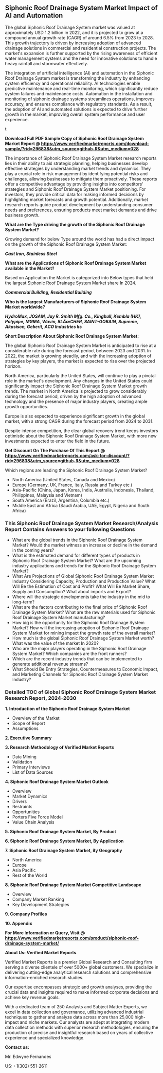 <h2>Siphonic Roof Drainage System Market Impact of AI and Automation</h2><p>The global Siphonic Roof Drainage System market was valued at approximately USD 1.2 billion in 2022, and it is projected to grow at a compound annual growth rate (CAGR) of around 6.5% from 2023 to 2028. This growth trajectory is driven by increasing adoption of advanced drainage solutions in commercial and residential construction projects. The market's expansion is further supported by the rising awareness of efficient water management systems and the need for innovative solutions to handle heavy rainfall and stormwater effectively.</p><p>The integration of artificial intelligence (AI) and automation in the Siphonic Roof Drainage System market is transforming the industry by enhancing system efficiency and operational reliability. AI technologies enable predictive maintenance and real-time monitoring, which significantly reduce system failures and maintenance costs. Automation in the installation and monitoring of siphonic drainage systems streamlines operations, improves accuracy, and ensures compliance with regulatory standards. As a result, the adoption of AI and automated solutions is expected to drive further growth in the market, improving overall system performance and user experience.</p>t</p><p id="" class=""><strong>Download Full PDF Sample Copy of Siphonic Roof Drainage System Market Report @ <a href="https://www.verifiedmarketreports.com/download-sample/?rid=296838&utm_source=github-R&utm_medium=028" target="_blank">https://www.verifiedmarketreports.com/download-sample/?rid=296838&utm_source=github-R&utm_medium=028</a></strong></p><p>The importance of&nbsp;Siphonic Roof Drainage System Market research reports lies in their ability to aid strategic planning, helping businesses develop effective strategies by understanding market trends and dynamics. They play a crucial role in risk management by identifying potential risks and challenges, allowing businesses to mitigate them proactively. These reports offer a competitive advantage by providing insights into competitors' strategies and Siphonic Roof Drainage System Market positioning. For investors, they provide critical data for making informed decisions by highlighting market forecasts and growth potential. Additionally, market research reports guide product development by understanding consumer needs and preferences, ensuring products meet market demands and drive business growth.</p><p><strong>What are the&nbsp;Type driving the growth of the Siphonic Roof Drainage System Market?</strong></p><p id="" class="">Growing demand for below Type around the world has had a direct impact on the growth of the Siphonic Roof Drainage System Market:</p><em><strong>Cast Iron, Stainless Steel</strong></em></p><strong>What are the&nbsp;Applications&nbsp;of Siphonic Roof Drainage System Market available in the Market?</strong></p><p id="" class="">Based on Application the Market is categorized into Below types that held the largest Siphonic Roof Drainage System Market share In 2024.</p><em><strong>Commercial Building, Residential Building</strong></em></p><strong>Who is the largest Manufacturers of Siphonic Roof Drainage System Market worldwide?</strong></p><p><em><strong>HydroMax, JOSAM, Jay R. Smith Mfg. Co., Kingbull, Kembla (HK), Polypipe, MGMA, Wavin, BLÃœCHER, SAINT-GOBAIN, Supreme, Akasison, Geberit, ACO Industries ks</strong></em></p><p id="" class=""><strong>Short Description About Siphonic Roof Drainage System Market:</strong></p><p>The global Siphonic Roof Drainage System Market is anticipated to rise at a considerable rate during the forecast period, between 2023 and 2031. In 2022, the market is growing steadily, and with the increasing adoption of strategies by key players, the market is expected to rise over the projected horizon.</p><p>North America, particularly the United States, will continue to play a pivotal role in the market's development. Any changes in the United States could significantly impact the Siphonic Roof Drainage System Market growth trends. The market in North America is projected to grow considerably during the forecast period, driven by the high adoption of advanced technology and the presence of major industry players, creating ample growth opportunities.</p><p>Europe is also expected to experience significant growth in the global market, with a strong CAGR during the forecast period from 2024 to 2031.</p><p>Despite intense competition, the clear global recovery trend keeps investors optimistic about the Siphonic Roof Drainage System Market, with more new investments expected to enter the field in the future.</p><p id="" class=""><strong>Get Discount On The Purchase Of This Report @ <a href="https://www.verifiedmarketreports.com/ask-for-discount/?rid=296838&utm_source=github-R&utm_medium=028" target="_blank">https://www.verifiedmarketreports.com/ask-for-discount/?rid=296838&utm_source=github-R&utm_medium=028</a></strong></p>Which regions are leading the Siphonic Roof Drainage System Market?</p><ul><li>North America (United States, Canada and Mexico)</li><li>Europe (Germany, UK, France, Italy, Russia and Turkey etc.)</li><li>Asia-Pacific (China, Japan, Korea, India, Australia, Indonesia, Thailand, Philippines, Malaysia and Vietnam)</li><li>South America (Brazil, Argentina, Columbia etc.)</li><li>Middle East and Africa (Saudi Arabia, UAE, Egypt, Nigeria and South Africa)</li></ul><h3 id="" class="">This Siphonic Roof Drainage System Market Research/Analysis Report Contains Answers to your following Questions</h3><ul><li>What are the global trends in the Siphonic Roof Drainage System Market? Would the market witness an increase or decline in the demand in the coming years?</li><li>What is the estimated demand for different types of products in Siphonic Roof Drainage System Market? What are the upcoming industry applications and trends for the Siphonic Roof Drainage System Market?</li><li>What Are Projections of Global Siphonic Roof Drainage System Market Industry Considering Capacity, Production and Production Value? What Will Be the Estimation of Cost and Profit? What Will Be Market Share, Supply and Consumption? What about imports and Export?</li><li>Where will the strategic developments take the industry in the mid to long-term?</li><li>What are the factors contributing to the final price of Siphonic Roof Drainage System Market? What are the raw materials used for Siphonic Roof Drainage System Market manufacturing?</li><li>How big is the opportunity for the Siphonic Roof Drainage System Market? How will the increasing adoption of Siphonic Roof Drainage System Market for mining impact the growth rate of the overall market?</li><li>How much is the global Siphonic Roof Drainage System Market worth? What was the value of the market In 2020?</li><li>Who are the major players operating in the Siphonic Roof Drainage System Market? Which companies are the front runners?</li><li>Which are the recent industry trends that can be implemented to generate additional revenue streams?</li><li>What Should Be Entry Strategies, Countermeasures to Economic Impact, and Marketing Channels for Siphonic Roof Drainage System Market Industry?</li></ul><h3 id="" class="">Detailed TOC of Global Siphonic Roof Drainage System Market Research Report, 2024-2030</h3><p id="" class=""><strong>1. Introduction of the Siphonic Roof Drainage System Market</strong></p><ul><li>Overview of the Market</li><li>Scope of Report</li><li>Assumptions</li></ul><p id="" class=""><strong>2. Executive Summary</strong></p><p id="" class=""><strong>3. Research Methodology of Verified Market Reports</strong></p><ul><li>Data Mining</li><li>Validation</li><li>Primary Interviews</li><li>List of Data Sources</li></ul><p id="" class=""><strong>4. Siphonic Roof Drainage System Market Outlook</strong></p><ul><li>Overview</li><li>Market Dynamics</li><li>Drivers</li><li>Restraints</li><li>Opportunities</li><li>Porters Five Force Model</li><li>Value Chain Analysis</li></ul><p id="" class=""><strong>5. Siphonic Roof Drainage System Market, By Product</strong></p><p id="" class=""><strong>6. Siphonic Roof Drainage System Market, By Application</strong></p><p id="" class=""><strong>7. Siphonic Roof Drainage System Market, By Geography</strong></p><ul><li>North America</li><li>Europe</li><li>Asia Pacific</li><li>Rest of the World</li></ul><p id="" class=""><strong>8. Siphonic Roof Drainage System Market Competitive Landscape</strong></p><ul><li>Overview</li><li>Company Market Ranking</li><li>Key Development Strategies</li></ul><p id="" class=""><strong>9. Company Profiles</strong></p><p id="" class=""><strong>10. Appendix</strong></p><p id="" class=""><strong>For More Information or Query, Visit @ <a href="https://www.verifiedmarketreports.com/product/siphonic-roof-drainage-system-market/" target="_blank">https://www.verifiedmarketreports.com/product/siphonic-roof-drainage-system-market/</a></strong></p><p id="" class=""><strong>About Us: Verified Market Reports</strong></p><p id="" class="">Verified Market Reports is a premier Global Research and Consulting firm serving a diverse clientele of over 5000+ global customers. We specialize in delivering cutting-edge analytical research solutions and comprehensive information-enriched research studies.</p><p id="" class="">Our expertise encompasses strategic and growth analyses, providing the crucial data and insights required to make informed corporate decisions and achieve key revenue goals.</p><p id="" class="">With a dedicated team of 250 Analysts and Subject Matter Experts, we excel in data collection and governance, utilizing advanced industrial techniques to gather and analyze data across more than 25,000 high-impact and niche markets. Our analysts are adept at integrating modern data collection methods with superior research methodologies, ensuring the production of precise and insightful research based on years of collective experience and specialized knowledge.</p><p id="" class=""><strong>Contact us:</strong></p><p id="" class="">Mr. Edwyne Fernandes</p><p id="" class="">US: +1(302) 551-2611</p>